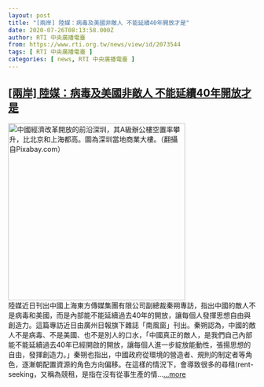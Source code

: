 ```yaml
---
layout: post
title: "[兩岸] 陸媒：病毒及美國非敵人 不能延續40年開放才是"
date: 2020-07-26T08:13:58.000Z
author: RTI 中央廣播電臺
from: https://www.rti.org.tw/news/view/id/2073544
tags: [ RTI 中央廣播電臺 ]
categories: [ news, RTI 中央廣播電臺 ]
---
```

<!--1595751238000-->
[[兩岸] 陸媒：病毒及美國非敵人 不能延續40年開放才是](https://www.rti.org.tw/news/view/id/2073544)
------

<div>
<img src="https://static.rti.org.tw/assets/thumbnails/2019/07/21/5082096ca7d6078abdb495a4f62245da.jpg" width="360" alt="中國經濟改革開放的前沿深圳，其A級辦公樓空置率攀升，比北京和上海都高。圖為深圳當地商業大樓。（翻攝自Pixabay.com）" title="中國經濟改革開放的前沿深圳，其A級辦公樓空置率攀升，比北京和上海都高。圖為深圳當地商業大樓。（翻攝自Pixabay.com）"><br>陸媒近日刊出中國上海東方傳媒集團有限公司副總裁秦朔專訪，指出中國的敵人不是病毒和美國，而是內部能不能延續過去40年的開放，讓每個人發揮思想自由與創造力。這篇專訪近日由廣州日報旗下雜誌「南風窗」刊出。秦朔認為，中國的敵人不是病毒、不是美國、也不是別人的口水，「中國真正的敵人，是我們自己內部能不能延續過去40年已經開啟的開放，讓每個人進一步綻放能動性，張揚思想的自由，發揮創造力。」秦朔也指出，中國政府從環境的營造者、規則的制定者等角色，逐漸朝配置資源的角色方向偏移。在這樣的情況下，會導致很多的尋租(rent-seeking，又稱為競租，是指在沒有從事生產的情...<a target="_blank" href="https://www.rti.org.tw/news/view/id/2073544">...more</a>
</div>
